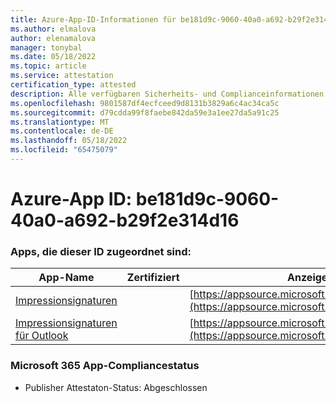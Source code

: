 ```yaml
---
title: Azure-App-ID-Informationen für be181d9c-9060-40a0-a692-b29f2e314d16
ms.author: elmalova
author: elenamalova
manager: tonybal
ms.date: 05/18/2022
ms.topic: article
ms.service: attestation
certification_type: attested
description: Alle verfügbaren Sicherheits- und Complianceinformationen für be181d9c-9060-40a0-a692-b29f2e314d16.
ms.openlocfilehash: 9801587df4ecfceed9d8131b3829a6c4ac34ca5c
ms.sourcegitcommit: d79cdda99f8faebe842da59e3a1ee27da5a91c25
ms.translationtype: MT
ms.contentlocale: de-DE
ms.lasthandoff: 05/18/2022
ms.locfileid: "65475079"
---
```

# <a name="azure-app-id-be181d9c-9060-40a0-a692-b29f2e314d16"></a>Azure-App ID: be181d9c-9060-40a0-a692-b29f2e314d16


### <a name="apps-associated-with-this-id"></a>Apps, die dieser ID zugeordnet sind:
| **App-Name** | **Zertifiziert** | **Anzeigen in AppSource** |
|--------------|---------------|-----------------------|
| [Impressionsignaturen](../forward/WA200003216.md) |  | [https://appsource.microsoft.com/product/office/WA200003216](https://appsource.microsoft.com/product/office/WA200003216) |
| [Impressionsignaturen für Outlook](../forward/WA200003199.md) |  | [https://appsource.microsoft.com/product/office/WA200003199](https://appsource.microsoft.com/product/office/WA200003199) |

### <a name="microsoft-365-app-compliance-status"></a>Microsoft 365 App-Compliancestatus
- Publisher Attestaton-Status: Abgeschlossen

